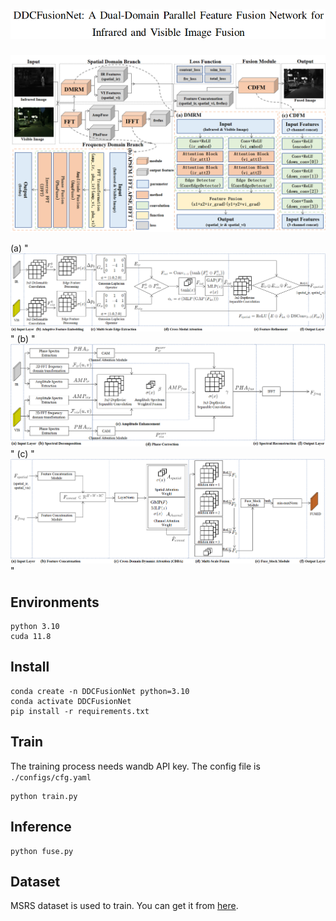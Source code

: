# ![](./topic.png)

![](./DDCFusionNet.png)

(a) "![](./dmrm.png)"
(b) "![](./apsfm.png)"
(c) "![](./cdfm.png)"


## Environments

```
python 3.10
cuda 11.8
```

## Install

```
conda create -n DDCFusionNet python=3.10
conda activate DDCFusionNet
pip install -r requirements.txt
```

## Train

The training process needs wandb API key.
The config file is `./configs/cfg.yaml`

```
python train.py
```

## Inference

```
python fuse.py
```

## Dataset

MSRS dataset is used to train. You can get it from [here](https://pan.baidu.com/s/1IrlqjmyvwWe5OHZEiiAtTA?pwd=e6yg).
